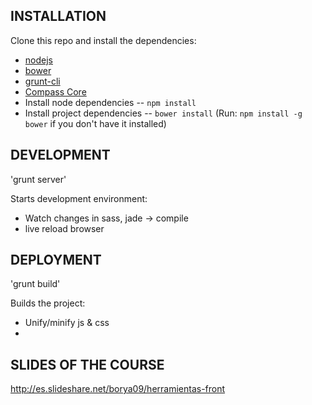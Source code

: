 INSTALLATION
--------
Clone this repo and install the dependencies:

* [nodejs](http://nodejs.org/)
* [bower](http://bower.io/)
* [grunt-cli](http://gruntjs.com/getting-started)
* [Compass Core](http://compass-style.org/install/)
* Install node dependencies -- `npm install`
* Install project dependencies -- `bower install` (Run: `npm install -g bower` if you don't have it installed)

DEVELOPMENT
--------
'grunt server'

Starts development environment:
* Watch changes in sass, jade -> compile
* live reload browser

DEPLOYMENT
--------
'grunt build'

Builds the project:
* Unify/minify js & css
* 

SLIDES OF THE COURSE
--------
http://es.slideshare.net/borya09/herramientas-front

